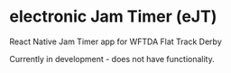 # electronic Jam Timer (eJT)
React Native Jam Timer app for WFTDA Flat Track Derby

Currently in development - does not have functionality.
